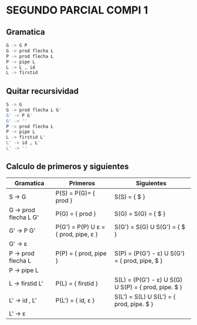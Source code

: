 # __SEGUNDO PARCIAL COMPI 1__
## __Gramatica__
```sh
G -> G P
G -> prod flecha L 
P -> prod flecha L
P -> pipe L
L -> L , id
L -> firstid 
```

## __Quitar recursividad__
```sh
S -> G
G -> prod flecha L G'
G' -> P G'
G' -> ''
P -> prod flecha L
P -> pipe L
L -> firstid L'
L' -> id , L'
L' -> ''
```

## __Calculo de primeros y siguientes__

| Gramatica             | Primeros                             | Siguientes                                           |
|-----------------------|--------------------------------------|------------------------------------------------------|
| S -> G                | P(S)  = P(G)=      { prod          } | S(S)  =                                        { $ } |
| G -> prod flecha L G' | P(G)  =            { prod          } | S(G)  = S(G) =                                 { $ } |
| G' -> P G'            | P(G') = P(P) U ε = { prod, pipe, ε } | S(G') = S(G) U S(G') =                         { $ } |
| G' -> ε               |                                      |                                                      |
| P -> prod flecha L    | P(P)  =            { prod, pipe    } | S(P) = (P(G') - ε) U S(G') =       { prod, pipe, $ } |
| P -> pipe L           |                                      |                                                      |
| L -> firstid L'       | P(L)  =            { firstid       } | S(L) = (P(G') - ε) U S(G) U S(P) = { prod, pipe. $ } |
| L' -> id , L'         | P(L') =            { id, ε         } | S(L') = S(L) U S(L') =             { prod, pipe. $ } |
| L' -> ε               |                                      |                                                      |












